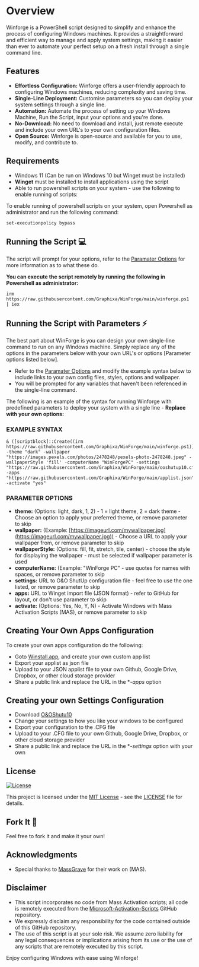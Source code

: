 # Overview
Winforge is a PowerShell script designed to simplify and enhance the process of configuring Windows machines. It provides a straightforward and efficient way to manage and apply system settings, making it easier than ever to automate your perfect setup on a fresh install through a single command line.


## Features

- **Effortless Configuration:** Winforge offers a user-friendly approach to configuring Windows machines, reducing complexity and saving time.
- **Single-Line Deployment:** Customise parameters so you can deploy your system settings through a single line.
- **Automation:** Automate the process of setting up your Windows Machine, Run the Script, input your options and you're done.
- **No-Download:** No need to download and install, just remote execute and include your own URL's to your own configuration files.
- **Open Source:** Winforge is open-source and available for you to use, modify, and contribute to.


## Requirements

- Windows 11 (Can be run on Windows 10 but Winget must be installed)
- **Winget** must be installed to install applications using the script
- Able to run powershell scripts on your system - use the following to enable running of scripts:

To enable running of powershell scripts on your system, open Powershell as administrator and run the following command:
```
set-executionpolicy bypass
```


## Running the Script 💻

The script will prompt for your options, refer to the [Paramater Options](https://github.com/Graphixa/WinForge/blob/main/README.md#parameter-options) for more information as to what these do.

**You can execute the script remotely by running the following in Powershell as administrator:**

```
irm https://raw.githubusercontent.com/Graphixa/WinForge/main/winforge.ps1 | iex
```

## Running the Script with Parameters ⚡

The best part about WinForge is you can design your own single-line command to run on any Windows machine. Simply replace any of the options in the parameters below with your own URL's or options [Parameter options listed below].

- Refer to the [Paramater Options](https://github.com/Graphixa/WinForge/blob/main/README.md#parameter-options) and modify the example syntax below to include links to your own config files, styles, options and wallpaper.
- You will be prompted for any variables that haven't been referenced in the single-line command.

The following is an example of the syntax for running Winforge with predefined parameters to deploy your system with a single line - **Replace with your own options:**


### EXAMPLE SYNTAX
```
& ([scriptblock]::Create((irm https://raw.githubusercontent.com/Graphixa/WinForge/main/winforge.ps1))) -theme "dark" -wallpaper "https://images.pexels.com/photos/2478248/pexels-photo-2478248.jpeg" -wallpaperStyle 'fill' -computerName "WinForgePC" -settings "https://raw.githubusercontent.com/Graphixa/WinForge/main/ooshutup10.cfg" -apps "https://raw.githubusercontent.com/Graphixa/WinForge/main/applist.json" -activate "yes"
```


### PARAMETER OPTIONS
- **theme:** (Options: light, dark, 1, 2) - 1 = light theme, 2 = dark theme - Choose an option to apply your preferred theme, or remove parameter to skip
- **wallpaper:** (Example: [https://imageurl.com/mywallpaper.jpg](https://imageurl.com/mywallpaper.jpg)) - Choose a URL to apply your wallpaper from, or remove parameter to skip
- **wallpaperStyle:** (Options: fill, fit, stretch, tile, center) - choose the style for displaying the wallpaper - must be selected if wallpaper parameter is used
- **computerName:** (Example: "WinForge PC" - use quotes for names with spaces, or remove parameter to skip
- **settings:** URL to O&O ShutUp configuration file - feel free to use the one listed, or remove parameter to skip
- **apps:** URL to Winget import file (JSON format) - refer to GitHub for layout, or don't use parameter to skip
- **activate:** (Options: Yes, No, Y, N) - Activate Windows with Mass Activation Scripts (MAS), or remove parameter to skip


## Creating Your Own Apps Configuration

To create your own apps configuration do the following:
- Goto [Winstall.app](https://winstall.app/), and create your own custom app list
- Export your applist as json file
- Upload to your JSON applist file to your own Github, Google Drive, Dropbox, or other cloud storage provider
- Share a public link and replace the URL in the **-apps* option 


## Creating your own Settings Configuration

- Download [O&OShutu10](https://www.oo-software.com/en/shutup10)
- Change your settings to how you like your windows to be configured
- Export your configuration to the .CFG file
- Upload to your .CFG file to your own Github, Google Drive, Dropbox, or other cloud storage provider
- Share a public link and replace the URL in the **-settings* option with your own


## License 
[![License](https://img.shields.io/badge/License-MIT-blue.svg)](LICENSE)

This project is licensed under the [MIT License](LICENSE) - see the [LICENSE](LICENSE) file for details.


## Fork It 🍴

Feel free to fork it and make it your own!


## Acknowledgments

- Special thanks to [MassGrave](https://github.com/massgravel) for their work on (MAS).

## Disclaimer

- This script incorporates no code from Mass Activation scripts; all code is remotely executed from the [Microsoft-Activation-Scripts](https://github.com/massgravel/Microsoft-Activation-Scripts) GitHub repository.
- We expressly disclaim any responsibility for the code contained outside of this GitHub repository.
- The use of this script is at your sole risk. We assume zero liability for any legal consequences or implications arising from its use or the use of any scripts that are remotely executed by this script.

Enjoy configuring Windows with ease using Winforge!
